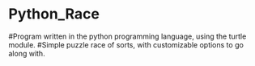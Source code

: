 # Python_Race
#Program written in the python programming language, using the turtle module.
#Simple puzzle race of sorts, with customizable options to go along with.
